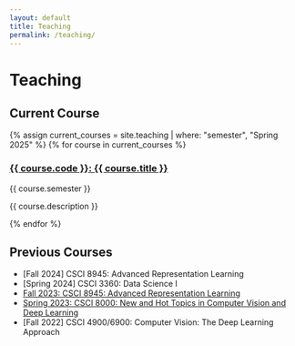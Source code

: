 ```yaml
---
layout: default
title: Teaching
permalink: /teaching/
---
```


# Teaching

## Current Course

<div class="course-grid">
  {% assign current_courses = site.teaching | where: "semester", "Spring 2025" %}
  {% for course in current_courses %}
    <div class="course-card">
      <h3><a href="{{ course.url | relative_url }}">{{ course.code }}: {{ course.title }}</a></h3>
      <p class="course-semester">{{ course.semester }}</p>
      <p class="course-description">{{ course.description }}</p>
    </div>
  {% endfor %}
</div>

## Previous Courses

<div>
<ul>
<li>[Fall 2024] CSCI 8945: Advanced Representation Learning</li>
<li>[Spring 2024] CSCI 3360: Data Science I</li>
<li><a href="/teaching/Fall2023/Fall2023-CSCI8945.html">Fall 2023: CSCI 8945: Advanced Representation Learning</a></li>
<li><a href="/teaching/Spring2023/Spring2023-NHT.html">Spring 2023: CSCI 8000: New and Hot Topics in Computer Vision and Deep Learning</a></li>
<li>[Fall 2022] CSCI 4900/6900: Computer Vision: The Deep Learning Approach</li>
</ul>
</div>

<!-- <div class="course-grid">
  {% assign previous_courses = site.teaching | where_exp: "course", "course.semester != 'Spring 2025'" %}
  {% for course in previous_courses %}
    <div class="course-card">
      <h3><a href="{{ course.url | relative_url }}">{{ course.code }}: {{ course.title }}</a></h3>
      <p class="course-semester">{{ course.semester }}</p>
      <p class="course-description">{{ course.description }}</p>
    </div>
  {% endfor %}
</div> -->

<!-- <div class="debug-info">
  <h3>Debug Information:</h3>
  <p>Total courses: {{ site.teaching.size }}</p>
  <h4>All courses:</h4>
  <ul>
  {% for course in site.teaching %}
    <li>{{ course.code }} ({{ course.semester }})</li>
  {% endfor %}
  </ul>
</div>  -->